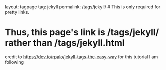 ###
layout: tagpage
tag: jekyll
permalink: /tags/jekyll/ # This is only required for pretty links.
###

# Thus, this page's link is /tags/jekyll/ rather than /tags/jekyll.html

credit to https://dev.to/rpalo/jekyll-tags-the-easy-way for this tutorial I am following
